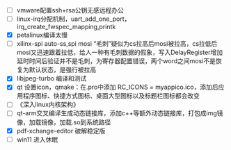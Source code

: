 - [ ] vmware配置ssh+rsa公钥无感远程办公
- [ ] linux-irq分配机制，uart_add_one_port，irq_create_fwspec_mapping,printk
- [x] petalinux编译太慢
- [ ] xilinx-spi auto-ss,spi mosi “毛刺”疑似为cs拉高后mosi被拉高，cs拉低后mosi又迅速跟着拉低，给人一种有毛刺数据的假象，写入DelayRegister增加延时时间后验证并不是毛刺，为寄存器配置错误，两个word之间mosi不是恢复为默认状态，是强行被拉高
- [x] libjpeg-turbo 编译和测试
- [x] qt 设置icon，qmake：在.pro中添加 RC_ICONS = myappico.ico，添加后应用程序图标、快捷方式图标、桌面大型图标以及标题栏图标都会改变
- [ ] 《深入linux内核架构》
- [ ] qt-arm交叉编译生成动态链接库，添加c++等额外动态链接库，打包成img镜像，加载镜像，加载.so到系统路径
- [x] pdf-xchange-editor 破解稳定版
- [ ] win11 进入休眠
